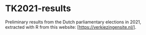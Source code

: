 # TK2021-results

Preliminary results from the Dutch parliamentary elections in 2021, extracted with R from this website: [https://verkiezingensite.nl/].
